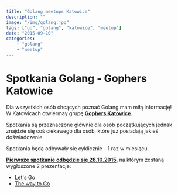 ```yaml
---
title: "Golang meetups Katowice"
description: ""
image: "/img/golang.jpg"
tags: ["go", "golang", "katowice", "meetup"]
date: "2015-09-10"
categories:
    - "golang"
    - "meetup"
---
```



# Spotkania Golang - Gophers Katowice
Dla wszystkich osób chcących poznać Golang mam miłą informację!  
W Katowicach otwiermay grupę [**Gophers Katowice**](http://meetup.com/Gophers-Katowice/).  

Spotkania są przeznaczone głównie dla osób początkujących jednak znajdzie się coś ciekawego dla osób,
które już posiadają jakieś doświadczenie.

Spotkania będą odbywały się cyklicznie - 1 raz w miesiącu. 

[**Pierwsze spotkanie odbędzie się 28.10.2015**](http://www.meetup.com/Gophers-Katowice/events/224859464/), na którym zostaną wygłoszone 2 prezentacje:

- [Let's Go](http://go-talks.appspot.com/github.com/karolgorecki/talks/letsgo/letsgo.slide)
- [The way to Go](http://go-talks.appspot.com/github.com/jgautheron/talks/2015/waytogo/waytogo.slide)


